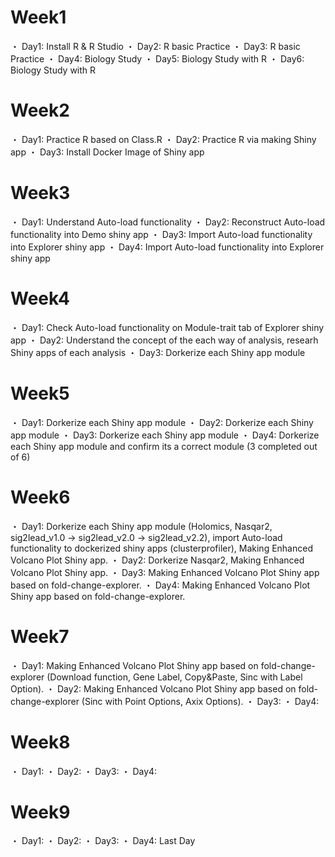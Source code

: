 # Week1
 ・ Day1: Install R & R Studio
 ・ Day2: R basic Practice
 ・ Day3: R basic Practice
 ・ Day4: Biology Study
 ・ Day5: Biology Study with R
 ・ Day6: Biology Study with R

# Week2
 ・ Day1: Practice R based on Class.R
 ・ Day2: Practice R via making Shiny app
 ・ Day3: Install Docker Image of Shiny app

# Week3
 ・ Day1: Understand Auto-load functionality
 ・ Day2: Reconstruct Auto-load functionality into Demo shiny app
 ・ Day3: Import Auto-load functionality into Explorer shiny app
 ・ Day4: Import Auto-load functionality into Explorer shiny app

# Week4
 ・ Day1: Check Auto-load functionality on Module-trait tab of Explorer shiny app
 ・ Day2: Understand the concept of the each way of analysis, researh Shiny apps of each analysis
 ・ Day3: Dorkerize each Shiny app module

# Week5
 ・ Day1: Dorkerize each Shiny app module
 ・ Day2: Dorkerize each Shiny app module
 ・ Day3: Dorkerize each Shiny app module
 ・ Day4: Dorkerize each Shiny app module and confirm its a correct module (3 completed out of 6)

# Week6
 ・ Day1: Dorkerize each Shiny app module (Holomics, Nasqar2, sig2lead_v1.0 → sig2lead_v2.0 → sig2lead_v2.2), import Auto-load functionality to dockerized shiny apps (clusterprofiler), Making Enhanced Volcano Plot Shiny app.
 ・ Day2: Dorkerize Nasqar2, Making Enhanced Volcano Plot Shiny app.
 ・ Day3: Making Enhanced Volcano Plot Shiny app based on fold-change-explorer.
 ・ Day4: Making Enhanced Volcano Plot Shiny app based on fold-change-explorer.

# Week7
 ・ Day1: Making Enhanced Volcano Plot Shiny app based on fold-change-explorer (Download function, Gene Label, Copy&Paste, Sinc with Label Option).
 ・ Day2: Making Enhanced Volcano Plot Shiny app based on fold-change-explorer (Sinc with Point Options, Axix Options).
 ・ Day3:
 ・ Day4:

# Week8
 ・ Day1: 
 ・ Day2: 
 ・ Day3: 
 ・ Day4:

# Week9
 ・ Day1: 
 ・ Day2: 
 ・ Day3: 
 ・ Day4: Last Day


